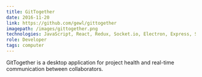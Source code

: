 ```yaml
---
title: GitTogether
date: 2016-11-20
link: https://github.com/gewl/gittogether
imagepath: /images/gittogether.png
technologies: JavaScript, React, Redux, Socket.io, Electron, Express, Sequelize, PostgreSQL, Node.js, Git, D3, Webpack
role: Developer
tags: computer
---
```

GitTogether is a desktop application for project health and real-time communication between collaborators. 
